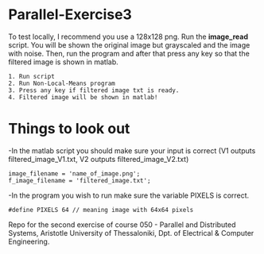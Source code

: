 # Parallel-Exercise3


To test locally, I recommend you use a 128x128 png. Run the **image_read** script. You will 
be shown the original image but grayscaled and the image with noise. Then, run the program
and after that press any key so that the filtered image is shown in matlab.

```
1. Run script
2. Run Non-Local-Means program
3. Press any key if filtered image txt is ready.
4. Filtered image will be shown in matlab!
```
# Things to look out

-In the matlab script you should make sure your input is correct
(V1 outputs filtered_image_V1.txt, V2 outputs filtered_image_V2.txt)
```
image_filename = 'name_of_image.png';
f_image_filename = 'filtered_image.txt';
```
-In the program you wish to run make sure the variable PIXELS is correct.

```
#define PIXELS 64 // meaning image with 64x64 pixels
```

Repo for the second exercise of course 050 - Parallel and Distributed Systems, Aristotle University of Thessaloniki, Dpt. of Electrical & Computer Engineering.
